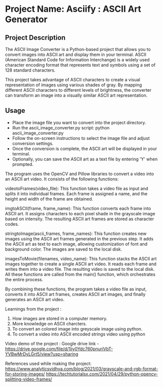 # Project Name: Asciify : ASCII Art Generator
## Project Description

The ASCII Image Converter is a Python-based project that allows you to convert images into ASCII art and display them in your terminal. ASCII (American Standard Code for Information Interchange) is a widely used character encoding format that represents text and symbols using a set of 128 standard characters.

This project takes advantage of ASCII characters to create a visual representation of images using various shades of gray. By mapping different ASCII characters to different levels of brightness, the converter can transform an image into a visually similar ASCII art representation.

## Usage
* Place the image file you want to convert into the project directory.
* Run the ascii_image_converter.py script:
python ascii_image_converter.py
* Follow the on-screen instructions to select the image file and adjust conversion settings.
* Once the conversion is complete, the ASCII art will be displayed in your terminal.
* Optionally, you can save the ASCII art as a text file by entering 'Y' when prompted.

The program uses the OpenCV and Pillow libraries to convert a video into an ASCII art video. It consists of the following functions:

videotoFrames(video_file): This function takes a video file as input and splits it into individual frames. Each frame is assigned a name, and the height and width of the frame are obtained.

imgtoASCII(frame, frame_name): This function converts each frame into ASCII art. It assigns characters to each pixel shade in the grayscale image based on intensity. The resulting ASCII art frames are stored as character codes.

stringtoImage(ascii_frames, frame_names): This function creates new images using the ASCII art frames generated in the previous step. It adds the ASCII art as text to each image, allowing customization of font and background color. The images are saved to the local disk.

imagesToMovie(filenames, video_name): This function stacks the ASCII art images together to create a single ASCII art video. It reads each frame and writes them into a video file. The resulting video is saved to the local disk.
All these functions are called from the main() function, which orchestrates the entire process.

By combining these functions, the program takes a video file as input, converts it into ASCII art frames, creates ASCII art images, and finally generates an ASCII art video.

Learnings from the project :
1. How images are stored in a computer memory.
2. More knowledge on ASCII charcters.
3. To convert an colored image into greyscale image using python.
4. To convert a video into ASCII encoded strings video using python

Video demo of the project : Google drive link - https://drive.google.com/file/d/1iiy0Ydc760pnuriVbT-YVBwMrDyLGrt5/view?usp=sharing

References used while making the project: https://www.analyticsvidhya.com/blog/2021/03/grayscale-and-rgb-format-for-storing-images/
https://techtutorialsx.com/2021/04/29/python-opencv-splitting-video-frames/
